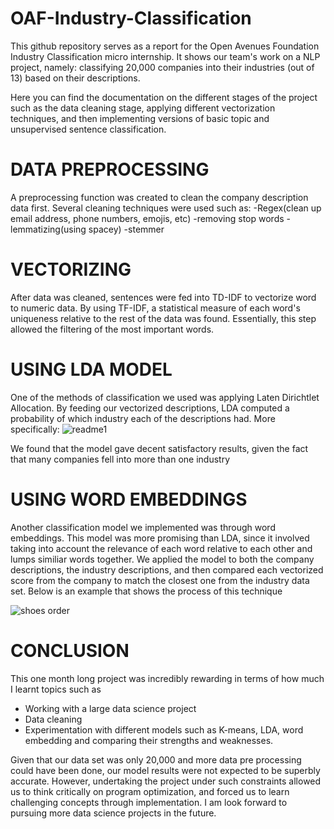 # OAF-Industry-Classification
This github repository serves as a report for the Open Avenues Foundation Industry Classification micro internship. It shows our team's work on a NLP project, namely: classifying 20,000 companies into their industries (out of 13) based on their descriptions. 

Here you can find the documentation on the different stages of the project such as the data cleaning stage, applying different vectorization techniques, and then implementing versions of basic topic and unsupervised sentence classification. 

# DATA PREPROCESSING
A preprocessing function was created to clean the company description data first. Several cleaning techniques were used such as: 
-Regex(clean up email address, phone numbers, emojis, etc)
-removing stop words
-lemmatizing(using spacey)
-stemmer

# VECTORIZING
After data was cleaned, sentences were fed into TD-IDF to vectorize word to numeric data. By using TF-IDF, a statistical measure of each word's uniqueness relative to the rest of the data was found. Essentially, this step allowed the filtering of the most important words.

# USING LDA MODEL
One of the methods of classification we used was applying Laten Dirichtlet Allocation. By feeding our vectorized descriptions, LDA computed a probability of which industry each of  the descriptions had. More specifically:
![readme1](https://user-images.githubusercontent.com/19886626/140465462-40943131-717d-428e-9196-cbb1485cd323.png)

We found that the model gave decent satisfactory results, given the fact that many companies fell into more than one industry

# USING WORD EMBEDDINGS
Another classification model we implemented was through word embeddings. This model was more promising than LDA, since it involved taking into account the relevance of each word relative to each other and lumps similiar words together. We applied the model to both the company descriptions, the industry descriptions, and then compared each vectorized score from the company to match the closest one from the industry data set. Below is an example that shows the process of this technique

![shoes order](https://user-images.githubusercontent.com/19886626/140466050-4dc7a448-a322-480c-818e-4d4445affc19.png)

# CONCLUSION
This one month long project was incredibly rewarding in terms of how much I learnt topics such as
- Working with a large data science project
- Data cleaning
- Experimentation with different models such as K-means, LDA, word embedding and comparing their strengths and weaknesses.

Given that our data set was only 20,000 and more data pre processing could have been done, our model results were not expected to be superbly accurate. However, undertaking the project under such constraints allowed us to think critically on program optimization, and forced us to learn challenging concepts through implementation.  I am look forward to  pursuing more data science projects in the future. 
